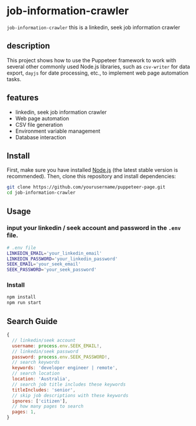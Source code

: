 
# job-information-crawler

`job-information-crawler` this is a linkedin, seek job information crawler

## description

This project shows how to use the Puppeteer framework to work with several other commonly used Node.js libraries, such as `csv-writer` for data export, `dayjs` for date processing, etc., to implement web page automation tasks.

## features

- linkedin, seek job information crawler
- Web page automation
- CSV file generation
- Environment variable management
- Database interaction

## Install

First, make sure you have installed [Node.js](https://nodejs.org/) (the latest stable version is recommended). Then, clone this repository and install dependencies:

```bash
git clone https://github.com/yourusername/puppeteer-page.git
cd job-information-crawler
```

## Usage

### input your linkedin / seek account and password in the `.env` file.
```bash
# .env file
LINKEDIN_EMAIL='your_linkedin_email'
LINKEDIN_PASSWORD='your_linkedin_password'
SEEK_EMAIL='your_seek_email'
SEEK_PASSWORD='your_seek_password'
```

### Install
```bash
npm install
npm run start
```

## Search Guide
```javascript
{
  // linkedin/seek account
  username: process.env.SEEK_EMAIL!,
  // linkedin/seek password
  password: process.env.SEEK_PASSWORD!,
  // search keywords
  keywords: 'developer engineer | remote',
  // search location
  location: 'Australia',
  // search job title includes these keywords
  titleIncludes: 'senior',
  // skip job descriptions with these keywords
  ignores: ['citizen'],
  // how many pages to search
  pages: 1,
}
```
